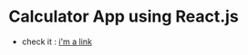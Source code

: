 # Calculator App using React.js

- check it : [i'm a link](https://cerulean-salamander-caeb9e.netlify.app/)
